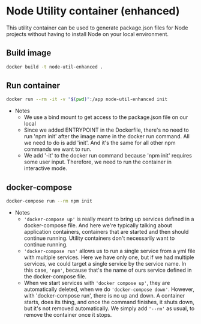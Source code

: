 # Node Utility container (enhanced)
This utility container can be used to generate package.json files for Node projects without having to install Node on your local environment.

## Build image
```bash
docker build -t node-util-enhanced .
```

## Run container
```bash
docker run --rm -it -v "$(pwd)":/app node-util-enhanced init
```

- Notes
  - We use a bind mount to get access to the package.json file on our local
  - Since we added ENTRYPOINT in the Dockerfile, there's no need to run 'npm init' after the image name in the docker run command. All we need to do is add 'init'. And it's the same for all other npm commands we want to run.
  - We add '-it' to the docker run command because 'npm init' requires some user input. Therefore, we need to run the container in interactive mode.

## docker-compose
```bash
docker-compose run --rm npm init
```  
- Notes
  - ```'docker-compose up'``` is really meant to bring up services defined in a docker-compose file. And here we're typically talking about application containers, containers that are started and then should continue running. Utility containers don't necessarily want to continue running.
  - ```'docker-compose run'``` allows us to run a single service from a yml file with multiple services. Here we have only one, but if we had multiple services, we could target a single service by the service name. In this case, ```'npm'```, because that's the name of ours service defined in the docker-compose file.
  - When we start services with ```'docker compose up'```, they are automatically deleted, when we do ```'docker-compose down'```. However, with 'docker-compose run', there is no up and down. A container starts, does its thing, and once the command finishes, it shuts down, but it's not removed automatically. We simply add ```'--rm'``` as usual, to remove the container once it stops.